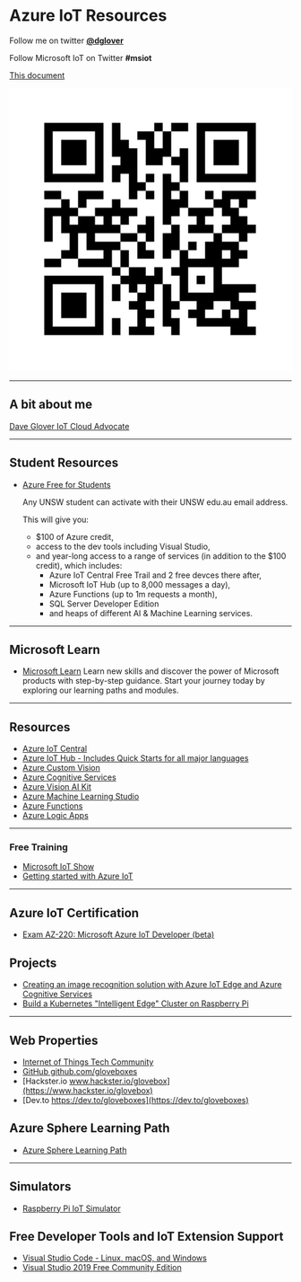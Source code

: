 # Azure IoT Resources

Follow me on twitter **[@dglover](https://twitter.com/dglover)**

Follow Microsoft IoT on Twitter **#msiot**

[This document](https://gloveboxes.github.io/UNSW-IoT-Resources)

![](qr-code.jpg)

---

## A bit about me

[Dave Glover IoT Cloud Advocate](https://developer.microsoft.com/en-us/advocates/dave-glover?WT.mc_id=github-blog-dglover)

---

## Student Resources

* [Azure Free for Students](https://azure.microsoft.com/en-us/free/students?WT.mc_id=github-blog-dglover)

    Any UNSW student can activate with their UNSW edu.au email address.
    
    This will give you:
    * $100 of Azure credit,
    * access to the dev tools including Visual Studio,
    * and year-long access to a range of services (in addition to the $100 credit), which includes:
        * Azure IoT Central Free Trail and 2 free devces there after,
        * Microsoft IoT Hub (up to 8,000 messages a day), 
        * Azure Functions (up to 1m requests a month), 
        * SQL Server Developer Edition 
        * and heaps of different AI & Machine Learning services.

---

## Microsoft Learn

* [Microsoft Learn](https://docs.microsoft.com/en-us/learn/browse/?roles=developer&WT.mc_id=github-blog-dglover)
    Learn new skills and discover the power of Microsoft products with step-by-step guidance. Start your journey today by exploring our learning paths and modules.

---

## Resources

* [Azure IoT Central](https://azure.microsoft.com/en-au/services/iot-central/?WT.mc_id=github-blog-dglover)
* [Azure IoT Hub - Includes Quick Starts for all major languages](https://azure.microsoft.com/en-au/services/iot-hub/?WT.mc_id=github-blog-dglover)
* [Azure Custom Vision](https://azure.microsoft.com/en-us/services/cognitive-services/custom-vision-service/?WT.mc_id=github-blog-dglover)
* [Azure Cognitive Services](https://azure.microsoft.com/en-au/services/cognitive-services/?WT.mc_id=github-blog-dglover)
* [Azure Vision AI Kit](https://azure.github.io/Vision-AI-DevKit-Pages/)
* [Azure Machine Learning Studio](https://docs.microsoft.com/en-us/azure/iot-hub/iot-hub-weather-forecast-machine-learning?WT.mc_id=github-blog-dglover)
* [Azure Functions](https://docs.microsoft.com/en-us/azure/azure-functions/?WT.mc_id=github-blog-dglover)
* [Azure Logic Apps](https://docs.microsoft.com/en-us/azure/logic-apps/logic-apps-overview?WT.mc_id=github-blog-dglover)

---

### Free Training

* [Microsoft IoT Show](https://channel9.msdn.com/Shows/Internet-of-Things-Show?WT.mc_id=github-blog-dglover)
* [Getting started with Azure IoT](https://www.udemy.com/course/getting-started-with-azure-iot/)

---

## Azure IoT Certification

* [Exam AZ-220: Microsoft Azure IoT Developer (beta)](https://docs.microsoft.com/en-us/learn/certifications/exams/az-220?WT.mc_id=github-blog-dglover)

## Projects

* [Creating an image recognition solution with Azure IoT Edge and Azure Cognitive Services](https://dev.to/azure/creating-an-image-recognition-solution-with-azure-iot-edge-and-azure-cognitive-services-4n5i)
* [Build a Kubernetes "Intelligent Edge" Cluster on Raspberry Pi](https://dev.to/azure/part-1-build-a-kubernetes-intelligent-edge-cluster-on-raspberry-pi-5h3k)

---

## Web Properties

* [Internet of Things Tech Community](https://techcommunity.microsoft.com/t5/internet-of-things/bg-p/IoTBlog?WT.mc_id=github-blog-dglover)
* [GitHub github.com/gloveboxes](https://github.com/gloveboxes?tab=repositories)
* [Hackster.io www.hackster.io/glovebox](https://www.hackster.io/glovebox)
* [Dev.to https://dev.to/gloveboxes](https://dev.to/gloveboxes)

## Azure Sphere Learning Path

* [Azure Sphere Learning Path]()

---

## Simulators

* [Raspberry Pi IoT Simulator](https://docs.microsoft.com/en-us/azure/iot-hub/iot-hub-raspberry-pi-web-simulator-get-started?WT.mc_id=github-blog-dglover)

## Free Developer Tools and IoT Extension Support

* [Visual Studio Code - Linux, macOS, and Windows ](https://code.visualstudio.com/?WT.mc_id=github-blog-dglover)
* [Visual Studio 2019 Free Community Edition](https://visualstudio.microsoft.com/vs/community/?WT.mc_id=github-blog-dglover)